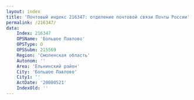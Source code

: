 ```yaml
---
layout: index
title: 'Почтовый индекс 216347: отделение почтовой связи Почты России'
permalink: /216347/
data:
    Index: 216347
    OPSName: 'Большое Павлово'
    OPSType: О
    OPSSubm: 215569
    Region: 'Смоленская область'
    Autonom: ''
    Area: 'Ельнинский район'
    City: 'Большое Павлово'
    City1: ''
    ActDate: '20080521'
    IndexOld: ''
---
```

